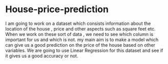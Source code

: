 # House-price-prediction
I am going to work on a dataset which consists information about the location of the house , price and other aspects such as square feet etc. When we work on these sort of data , we need to see which column is important for us and which is not. my main aim  is to make a model which can give us a good prediction on the price of the house based on other variables. We are going to use Linear Regression for this dataset and see if it gives us a good accuracy or not.
